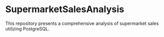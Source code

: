 # SupermarketSalesAnalysis
This repository presents a comprehensive analysis of supermarket sales utilizing PostgreSQL.
